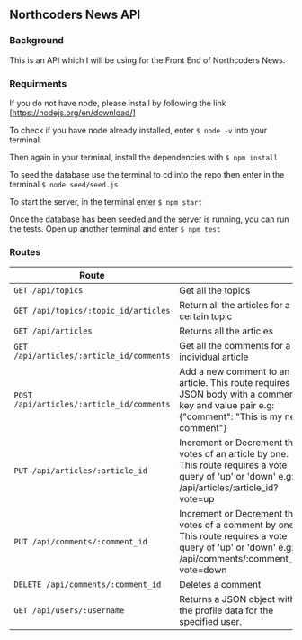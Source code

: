## Northcoders News API

### Background

This is an API which I will be using for the
Front End of Northcoders News. 

### Requirments
If you do not have node, please install by following the link [https://nodejs.org/en/download/]

To check if you have node already installed, enter `$ node -v` into your terminal.

Then again in your terminal, install the dependencies with 
`$ npm install`

To seed the database use the terminal to cd into the repo then enter in the terminal `$ node seed/seed.js`

To start the server, in the terminal enter `$ npm start`

Once the database has been seeded and the server is running, you can run the tests. Open up another terminal and enter `$ npm test`

### Routes

| Route |   |
| ------|---|
| `GET /api/topics` | Get all the topics |
| `GET /api/topics/:topic_id/articles` | Return all the articles for a certain topic |
| `GET /api/articles` | Returns all the articles |
| `GET /api/articles/:article_id/comments` | Get all the comments for a individual article |
| `POST /api/articles/:article_id/comments` | Add a new comment to an article. This route requires a JSON body with a comment key and value pair e.g: {"comment": "This is my new comment"} |
| `PUT /api/articles/:article_id` | Increment or Decrement the votes of an article by one. This route requires a vote query of 'up' or 'down' e.g: /api/articles/:article_id?vote=up |
| `PUT /api/comments/:comment_id` | Increment or Decrement the votes of a comment by one. This route requires a vote query of 'up' or 'down' e.g: /api/comments/:comment_id?vote=down |
| `DELETE /api/comments/:comment_id` | Deletes a comment |
| `GET /api/users/:username` | Returns a JSON object with the profile data for the specified user. |
